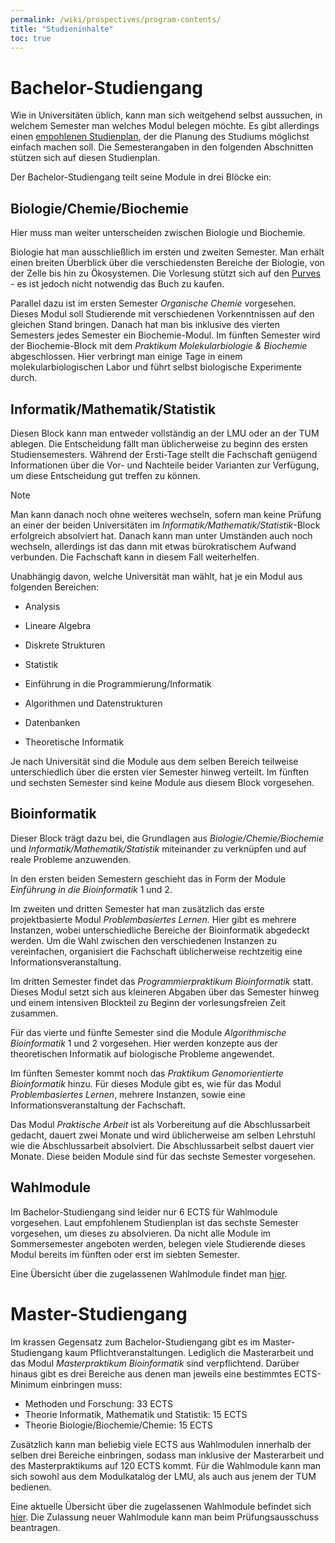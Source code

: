 ```yaml
---
permalink: /wiki/prospectives/program-contents/
title: "Studieninhalte"
toc: true
---
```


# Bachelor-Studiengang

Wie in Universitäten üblich, kann man sich weitgehend selbst aussuchen, in welchem Semester man welches Modul belegen möchte. Es gibt allerdings einen [empohlenen Studienplan](https://www.bio.ifi.lmu.de/bim/studium/studium/plans/studienplane/), der die Planung des Studiums möglichst einfach machen soll. Die Semesterangaben in den folgenden Abschnitten stützen sich auf diesen Studienplan.

Der Bachelor-Studiengang teilt seine Module in drei Blöcke ein:

## Biologie/Chemie/Biochemie

Hier muss man weiter unterscheiden zwischen Biologie und Biochemie.

Biologie hat man ausschließlich im ersten und zweiten Semester. Man erhält einen breiten Überblick über die verschiedensten Bereiche der Biologie, von der Zelle bis hin zu Ökosystemen. Die Vorlesung stützt sich auf den [Purves](https://link.springer.com/book/10.1007/978-3-662-58172-8) - es ist jedoch nicht notwendig das Buch zu kaufen.

Parallel dazu ist im ersten Semester _Organische Chemie_ vorgesehen. Dieses Modul soll Studierende mit verschiedenen Vorkenntnissen auf den gleichen Stand bringen. Danach hat man bis inklusive des vierten Semesters jedes Semester ein Biochemie-Modul. Im fünften Semester wird der Biochemie-Block mit dem _Praktikum Molekularbiologie & Biochemie_ abgeschlossen. Hier verbringt man einige Tage in einem molekularbiologischen Labor und führt selbst biologische Experimente durch.

## Informatik/Mathematik/Statistik

Diesen Block kann man entweder vollständig an der LMU oder an der TUM ablegen. Die Entscheidung fällt man üblicherweise zu beginn des ersten Studiensemesters. Während der Ersti-Tage stellt die Fachschaft genügend Informationen über die Vor- und Nachteile beider Varianten zur Verfügung, um diese Entscheidung gut treffen zu können.


> [!NOTE]
> Man kann danach noch ohne weiteres wechseln, sofern man keine Prüfung an einer der beiden Universitäten im _Informatik/Mathematik/Statistik_-Block erfolgreich absolviert hat. Danach kann man unter Umständen auch noch wechseln, allerdings ist das dann mit etwas bürokratischem Aufwand verbunden. Die Fachschaft kann in diesem Fall weiterhelfen.

Unabhängig davon, welche Universität man wählt, hat je ein Modul aus folgenden Bereichen:

- Analysis
- Lineare Algebra
- Diskrete Strukturen
- Statistik

- Einführung in die Programmierung/Informatik
- Algorithmen und Datenstrukturen
- Datenbanken
- Theoretische Informatik

Je nach Universität sind die Module aus dem selben Bereich teilweise unterschiedlich über die ersten vier Semester hinweg verteilt.
Im fünften und sechsten Semester sind keine Module aus diesem Block vorgesehen.

## Bioinformatik

Dieser Block trägt dazu bei, die Grundlagen aus _Biologie/Chemie/Biochemie_ und _Informatik/Mathematik/Statistik_ miteinander zu verknüpfen und auf reale Probleme anzuwenden.

In den ersten beiden Semestern geschieht das in Form der Module _Einführung in die Bioinformatik_ 1 und 2.

Im zweiten und dritten Semester hat man zusätzlich das erste projektbasierte Modul _Problembasiertes Lernen_.
Hier gibt es mehrere Instanzen, wobei unterschiedliche Bereiche der Bioinformatik abgedeckt werden.
Um die Wahl zwischen den verschiedenen Instanzen zu vereinfachen, organisiert die Fachschaft üblicherweise rechtzeitig eine Informationsveranstaltung.

Im dritten Semester findet das _Programmierpraktikum Bioinformatik_ statt. Dieses Modul setzt sich aus kleineren Abgaben über das Semester hinweg und einem intensiven Blockteil zu Beginn der vorlesungsfreien Zeit zusammen.

Für das vierte und fünfte Semester sind die Module _Algorithmische Bioinformatik_ 1 und 2 vorgesehen. Hier werden konzepte aus der theoretischen Informatik auf biologische Probleme angewendet.

Im fünften Semester kommt noch das _Praktikum Genomorientierte Bioinformatik_ hinzu. Für dieses Module gibt es, wie für das Modul _Problembasiertes Lernen_, mehrere Instanzen, sowie eine Informationsveranstaltung der Fachschaft.

Das Modul _Praktische Arbeit_ ist als Vorbereitung auf die Abschlussarbeit gedacht, dauert zwei Monate und wird üblicherweise am selben Lehrstuhl wie die Abschlussarbeit absolviert. Die Abschlussarbeit selbst dauert vier Monate. Diese beiden Module sind für das sechste Semester vorgesehen.

## Wahlmodule

Im Bachelor-Studiengang sind leider nur 6 ECTS für Wahlmodule vorgesehen. Laut empfohlenem Studienplan ist das sechste Semester vorgesehen, um dieses zu absolvieren. Da nicht alle Module im Sommersemester angeboten werden, belegen viele Studierende dieses Modul bereits im fünften oder erst im siebten Semester.

Eine Übersicht über die zugelassenen Wahlmodule findet man [hier](https://www.cit.tum.de/cit/studium/studiengaenge/bachelor-bioinformatik/modulkatalog/#:~:text=12-,Wahlveranstaltungen,-(Pr%C3%BCfungsordnung%202021)).

# Master-Studiengang

Im krassen Gegensatz zum Bachelor-Studiengang gibt es im Master-Studiengang kaum Pflichtveranstaltungen.
Lediglich die Masterarbeit und das Modul _Masterpraktikum Bioinformatik_ sind verpflichtend.
Darüber hinaus gibt es drei Bereiche aus denen man jeweils eine bestimmtes ECTS-Minimum einbringen muss:

- Methoden und Forschung: 33 ECTS
- Theorie Informatik, Mathematik und Statistik: 15 ECTS
- Theorie Biologie/Biochemie/Chemie: 15 ECTS

Zusätzlich kann man beliebig viele ECTS aus Wahlmodulen innerhalb der selben drei Bereiche einbringen, sodass man inklusive der Masterarbeit und des Masterpraktikums auf 120 ECTS kommt.
Für die Wahlmodule kann man sich sowohl aus dem Modulkatalog der LMU, als auch aus jenem der TUM bedienen.

Eine aktuelle Übersicht über die zugelassenen Wahlmodule befindet sich [hier](https://www.cit.tum.de/cit/studium/studiengaenge/master-bioinformatik/modulkatalog/). Die Zulassung neuer Wahlmodule kann man beim Prüfungsausschuss beantragen.
